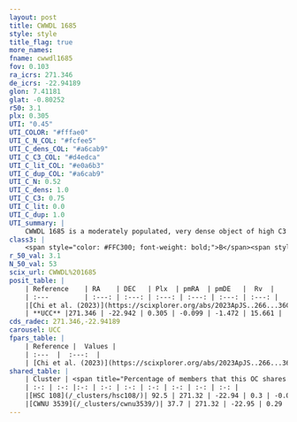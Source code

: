 ```yaml
---
layout: post
title: CWWDL 1685
style: style
title_flag: true
more_names: 
fname: cwwdl1685
fov: 0.103
ra_icrs: 271.346
de_icrs: -22.94189
glon: 7.41181
glat: -0.80252
r50: 3.1
plx: 0.305
UTI: "0.45"
UTI_COLOR: "#fffae0"
UTI_C_N_COL: "#fcfee5"
UTI_C_dens_COL: "#a6cab9"
UTI_C_C3_COL: "#d4edca"
UTI_C_lit_COL: "#e0a6b3"
UTI_C_dup_COL: "#a6cab9"
UTI_C_N: 0.52
UTI_C_dens: 1.0
UTI_C_C3: 0.75
UTI_C_lit: 0.0
UTI_C_dup: 1.0
UTI_summary: |
    CWWDL 1685 is a moderately populated, very dense object of high C3 quality. It was recently reported in the literature. This object shares a large percentage of members with 2 later reported entries.
class3: |
    <span style="color: #FFC300; font-weight: bold;">B</span><span style="color: green; font-weight: bold;">A</span>
r_50_val: 3.1
N_50_val: 53
scix_url: CWWDL%201685
posit_table: |
    | Reference    | RA    | DEC   | Plx  | pmRA  | pmDE   |  Rv  |
    | :---         | :---: | :---: | :---: | :---: | :---: | :---: |
    |[Chi et al. (2023)](https://scixplorer.org/abs/2023ApJS..266...36C) | 271.329 | -22.952 | 0.284 | -0.129 | -1.508 | -12.326 |
    | **UCC** |271.346 | -22.942 | 0.305 | -0.099 | -1.472 | 15.661 | 
cds_radec: 271.346,-22.94189
carousel: UCC
fpars_table: |
    | Reference |  Values |
    | :---  |  :---:  |
    | [Chi et al. (2023)](https://scixplorer.org/abs/2023ApJS..266...36C) | `logAge=7.7, Z=0.44` |
shared_table: |
    | Cluster | <span title="Percentage of members that this OC shares with the ones listed">%</span>   | RA   | DEC   | Plx   | pmRA  | pmDE  | Rv | UTI |
    | :-: | :-: |:-: | :-: | :-: | :-: | :-: | :-: | :-: |
    |[HSC 108](/_clusters/hsc108/)| 92.5 | 271.32 | -22.94 | 0.3 | -0.06 | -1.42 | 16.27 |0.26 |
    |[CWNU 3539](/_clusters/cwnu3539/)| 37.7 | 271.32 | -22.95 | 0.29 | -0.05 | -1.37 | 37.42 |0.0 |
---
```

